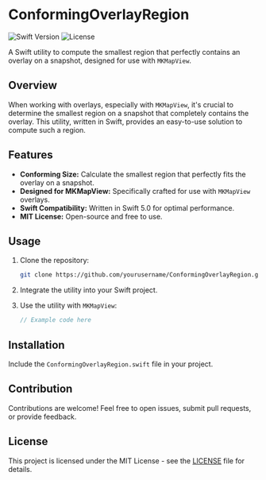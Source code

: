 # ConformingOverlayRegion

![Swift Version](https://img.shields.io/badge/Swift-5.0-orange.svg)
![License](https://img.shields.io/badge/License-MIT-blue.svg)

A Swift utility to compute the smallest region that perfectly contains an overlay on a snapshot, designed for use with `MKMapView`.

## Overview

When working with overlays, especially with `MKMapView`, it's crucial to determine the smallest region on a snapshot that completely contains the overlay. This utility, written in Swift, provides an easy-to-use solution to compute such a region.

## Features

- **Conforming Size:** Calculate the smallest region that perfectly fits the overlay on a snapshot.
- **Designed for MKMapView:** Specifically crafted for use with `MKMapView` overlays.
- **Swift Compatibility:** Written in Swift 5.0 for optimal performance.
- **MIT License:** Open-source and free to use.

## Usage

1. Clone the repository:

    ```bash
    git clone https://github.com/yourusername/ConformingOverlayRegion.git
    ```

2. Integrate the utility into your Swift project.

3. Use the utility with `MKMapView`:

    ```swift
    // Example code here
    ```

## Installation

Include the `ConformingOverlayRegion.swift` file in your project.

## Contribution

Contributions are welcome! Feel free to open issues, submit pull requests, or provide feedback.

## License

This project is licensed under the MIT License - see the [LICENSE](LICENSE) file for details.
